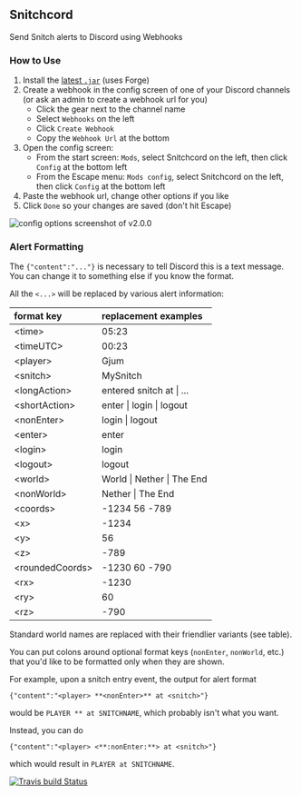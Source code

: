 Snitchcord
----------
Send Snitch alerts to Discord using Webhooks

### How to Use

1. Install the [latest `.jar`](https://github.com/Gjum/Snitchcord/releases) (uses Forge)
1. Create a webhook in the config screen of one of your Discord channels (or ask an admin to create a webhook url for you)
    - Click the gear next to the channel name
    - Select `Webhooks` on the left
    - Click `Create Webhook`
    - Copy the `Webhook Url` at the bottom
1. Open the config screen:
    - From the start screen: `Mods`, select Snitchcord on the left, then click `Config` at the bottom left
    - From the Escape menu: `Mods config`, select Snitchcord on the left, then click `Config` at the bottom left
1. Paste the webhook url, change other options if you like
1. Click `Done` so your changes are saved (don't hit Escape)

![config options screenshot of v2.0.0](https://i.imgur.com/drkWf2k.jpg)

### Alert Formatting

The `{"content":"..."}` is necessary to tell Discord this is a text message.
You can change it to something else if you know the format.
<!-- TODO link to discord docs -->

All the `<...>` will be replaced by various alert information:

| format key        | replacement examples       |
|:------------------|:---------------------------|
| \<time\>          | 05:23                      |
| \<timeUTC\>       | 00:23                      |
| \<player\>        | Gjum                       |
| \<snitch\>        | MySnitch                   |
| \<longAction\>    | entered snitch at \| ...   |
| \<shortAction\>   | enter \| login \| logout   |
| \<nonEnter\>      | login \| logout            |
| \<enter\>         | enter                      |
| \<login\>         | login                      |
| \<logout\>        | logout                     |
| \<world\>         | World \| Nether \| The End |
| \<nonWorld\>      | Nether \| The End          |
| \<coords\>        | -1234 56 -789              |
| \<x\>             | -1234                      |
| \<y\>             | 56                         |
| \<z\>             | -789                       |
| \<roundedCoords\> | -1230 60 -790              |
| \<rx\>            | -1230                      |
| \<ry\>            | 60                         |
| \<rz\>            | -790                       |

Standard world names are replaced with their friendlier variants (see table).

You can put colons around optional format keys (`nonEnter`, `nonWorld`, etc.) that you'd like to be formatted only when they are shown.

For example, upon a snitch entry event, the output for alert format

`{"content":"<player> **<nonEnter>** at <snitch>"}`

would be `PLAYER ** at SNITCHNAME`, which probably isn't what you want.

Instead, you can do

`{"content":"<player> <**:nonEnter:**> at <snitch>"}`

which would result in `PLAYER at SNITCHNAME`.

[![Travis build Status](https://travis-ci.org/Gjum/Snitchcord.svg?branch=master)](https://travis-ci.org/Gjum/Snitchcord)

